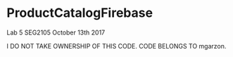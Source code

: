 # ProductCatalogFirebase


Lab 5 SEG2105
October 13th 2017

I DO NOT TAKE OWNERSHIP OF THIS CODE. CODE BELONGS TO mgarzon.

